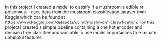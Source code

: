 In this project I created a model to classify if a mushroom is edible or poisonous. 
I used data from the mushroom classification dataset from Kaggle which can be found at https://www.kaggle.com/datasets/uciml/mushroom-classification. 
For this project I created a simple pipeline containing a one hot encoder and decision tree classifier and was able to use model importances to eliminate unhelpful features. 
